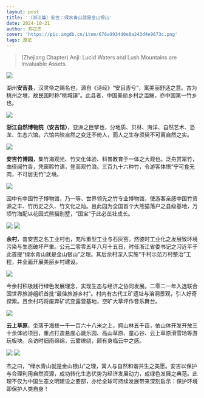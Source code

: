 ```yaml
---
layout: post
title: '（浙江篇）安吉：绿水青山就是金山银山'
date: 2024-10-21
author: 郑之杰
cover: 'https://pic.imgdb.cn/item/676a9934d0e0a243d4e9673c.png'
tags: 游记
---
```


> (Zhejiang Chapter) Anji: Lucid Waters and Lush Mountains are Invaluable Assets.

![](https://pic.imgdb.cn/item/676a9934d0e0a243d4e9673c.png)

湖州**安吉县**，汉灵帝之赐名也，源自《诗经》“安且吉兮”，寓美丽舒适之意。古为桃州之境，故民国时称“桃城镇”。此县者，中国美丽乡村之滥觞，亦中国第一竹乡也。

![](https://pic.imgdb.cn/item/676aa1d6d0e0a243d4e968f8.png)

**浙江自然博物院（安吉馆）**，亚洲之巨擘也，分地质、贝林、海洋、自然艺术、恐龙、生态六馆。六馆共映自然之变迁不倚人，而人之生存须臾不可离自然之实。

![](https://pic.imgdb.cn/item/676aa1d7d0e0a243d4e968fa.png)

**安吉竹博园**，集竹海观光、竹文化体验、科普教育于一体之大观也。泛舟赏翠竹，曲径闻竹香，凭窗聆竹语，登高观竹浪。三百九十六种竹，令游客体悟“宁可食无肉，不可居无竹”之境。

![](https://pic.imgdb.cn/item/676aa43ad0e0a243d4e969ba.png)

园中有中国竹子博物馆，乃一等、世界领先之竹专业博物馆，使游客亲感中国竹资源之丰、竹历史之久、竹文化之灿。且此园为全国首个大熊猫落户之县级基地，万顷竹海配以花园式熊猫别墅，“国宝”于此必茁壮成长。

![](https://pic.imgdb.cn/item/676aa439d0e0a243d4e969b9.png)
![](https://pic.imgdb.cn/item/676aa43ad0e0a243d4e969bb.png)

**余村**，昔安吉之名工业村也，充斥重型工业与石灰窑。然彼时工业化之发展致环境污染与生态破坏严重。公元二零零五年八月十五日，时任浙江省委书记之习近平于此首提“绿水青山就是金山银山”之理。其后余村深入实施“千村示范万村整治”工程，并全面开展美丽乡村建设。

![](https://pic.imgdb.cn/item/676aa1ffd0e0a243d4e96902.png)

今余村积极践行绿色发展理念，实现生态与经济之协同发展。二零二一年入选联合国世界旅游组织首批“最佳旅游乡村”。村内有古代工矿遗址与溶洞景观，引人好奇探索。且余村巧将废弃矿坑变露营基地，空旷大草坪作音乐舞台。

![](https://pic.imgdb.cn/item/676aa1d6d0e0a243d4e968f9.png)

**云上草原**，坐落于海拔一千一百六十八米之上，拥山林五千亩，依山体开发开放三十余体验项目，重点打造悬崖心跳乐园、高山草原、童心谷、云上草原滑雪场等游玩板块。余访时细雨绵绵，云雾缭绕，颇有身临云中之感。

![](https://pic.imgdb.cn/item/676aa200d0e0a243d4e96904.png)
![](https://pic.imgdb.cn/item/676aa200d0e0a243d4e96903.png)

杰之曰，“绿水青山就是金山银山”之理，寓人与自然和谐共生之美愿。安吉以保护与合理利用自然资源，成功转化生态优势为经济发展动力，成绿色发展之典范。此理不仅为中国生态文明建设之要部，亦给全球可持续发展带来深刻启示：保护环境即保护人类自身！
